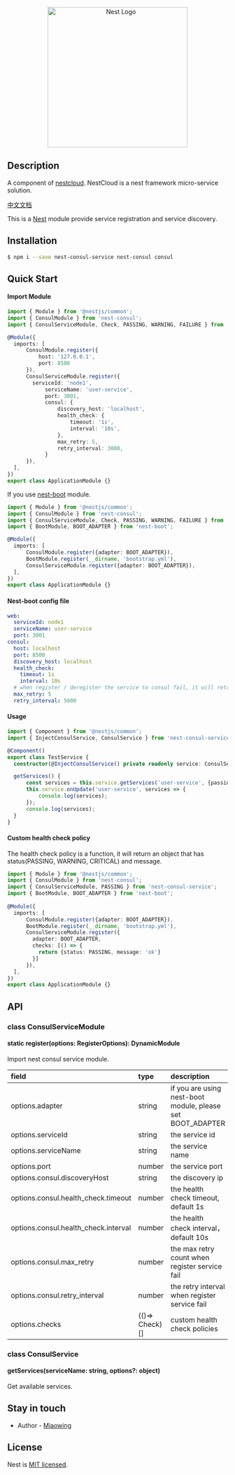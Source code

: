 <p align="center">
  <a href="http://nestjs.com/" target="blank"><img src="https://nestjs.com/img/logo_text.svg" width="320" alt="Nest Logo" /></a>
</p>

## Description

A component of [nestcloud](http://github.com/nest-cloud/nestcloud). NestCloud is a nest framework micro-service solution.
  
[中文文档](https://nestcloud.org/solutions/fu-wu-zhu-ce-yu-fa-xian)

This is a [Nest](https://github.com/nestjs/nest) module provide service registration and service discovery.

## Installation

```bash
$ npm i --save nest-consul-service nest-consul consul
```

## Quick Start

#### Import Module

```typescript
import { Module } from '@nestjs/common';
import { ConsulModule } from 'nest-consul';
import { ConsulServiceModule, Check, PASSING, WARNING, FAILURE } from 'nest-consul-service';

@Module({
  imports: [
      ConsulModule.register({
          host: '127.0.0.1',
          port: 8500
      }),
      ConsulServiceModule.register({
        serviceId: 'node1',
            serviceName: 'user-service',
            port: 3001,
            consul: {
                discovery_host: 'localhost',
                health_check: {
                    timeout: '1s',
                    interval: '10s',
                },
                max_retry: 5,
                retry_interval: 3000,
            }
      }),
  ],
})
export class ApplicationModule {}
```

If you use [nest-boot](https://github.com/miaowing/nest-boot) module.

```typescript
import { Module } from '@nestjs/common';
import { ConsulModule } from 'nest-consul';
import { ConsulServiceModule, Check, PASSING, WARNING, FAILURE } from 'nest-consul-service';
import { BootModule, BOOT_ADAPTER } from 'nest-boot';

@Module({
  imports: [
      ConsulModule.register({adapter: BOOT_ADAPTER}),
      BootModule.register(__dirname, 'bootstrap.yml'),
      ConsulServiceModule.register({adapter: BOOT_ADAPTER}),
  ],
})
export class ApplicationModule {}
```

#### Nest-boot config file

```yaml
web: 
  serviceId: node1
  serviceName: user-service
  port: 3001
consul:
  host: localhost
  port: 8500
  discovery_host: localhost
  health_check:
    timeout: 1s
    interval: 10s
  # when register / deregister the service to consul fail, it will retry five times.
  max_retry: 5
  retry_interval: 5000
```

#### Usage

```typescript
import { Component } from '@nestjs/common';
import { InjectConsulService, ConsulService } from 'nest-consul-service';

@Component()
export class TestService {
  constructor(@InjectConsulService() private readonly service: ConsulService) {}

  getServices() {
      const services = this.service.getServices('user-service', {passing: true});
      this.service.onUpdate('user-service', services => {
          console.log(services);
      });
      console.log(services);
  }
}
```

#### Custom health check policy

The health check policy is a function, it will return an object that has status(PASSING, WARNING, CRITICAL) and message.

```typescript
import { Module } from '@nestjs/common';
import { ConsulModule } from 'nest-consul';
import { ConsulServiceModule, PASSING } from 'nest-consul-service';
import { BootModule, BOOT_ADAPTER } from 'nest-boot';
​
@Module({
  imports: [
      ConsulModule.register({adapter: BOOT_ADAPTER}),
      BootModule.register(__dirname, 'bootstrap.yml'),
      ConsulServiceModule.register({
        adapter: BOOT_ADAPTER, 
        checks: [() => {
          return {status: PASSING, message: 'ok'}
        }]
      }),
  ],
})
export class ApplicationModule {}
```

## API

### class ConsulServiceModule

#### static register\(options: RegisterOptions\): DynamicModule

Import nest consul service module.

| field | type | description |
| :--- | :--- | :--- |
| options.adapter | string | if you are using nest-boot module, please set BOOT_ADAPTER |
| options.serviceId | string | the service id |
| options.serviceName | string | the service name |
| options.port | number | the service port |
| options.consul.discoveryHost | string | the discovery ip |
| options.consul.health\_check.timeout | number | the health check timeout, default 1s |
| options.consul.health\_check.interval | number | the health check interval，default 10s |
| options.consul.max\_retry | number | the max retry count when register service fail |
| options.consul.retry\_interval | number | the retry interval when register service fail |
| options.checks | \(\(\)=&gt; Check\)\[\] | custom health check policies |

### class ConsulService

#### getServices\(serviceName: string, options?: object\)

Get available services.


## Stay in touch

- Author - [Miaowing](https://github.com/miaowing)

## License

  Nest is [MIT licensed](LICENSE).
